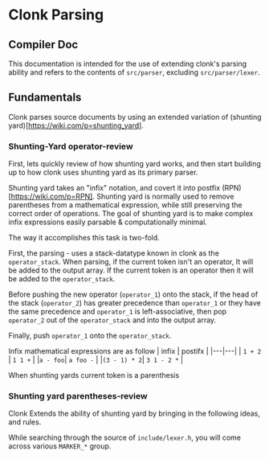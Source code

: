 # Clonk Parsing
## Compiler Doc

This documentation is intended for the use of extending clonk's parsing ability and refers to the contents of `src/parser`, excluding `src/parser/lexer`.

## Fundamentals
Clonk parses source documents by using an extended variation of (shunting yard)[https://wiki.com/p=shunting_yard].

### Shunting-Yard operator-review
First, lets quickly review of how shunting yard works, and then start building up to how 
clonk uses shunting yard as its primary parser.

Shunting yard takes an "infix" notation, and covert it into postfix (RPN)[https://wiki.com/p=RPN].
Shunting yard is normally used to remove parentheses from a mathematical expression, 
while still preserving the correct order of operations. 
The goal of shunting yard is to make complex infix expressions 
easily parsable & computationally minimal.

The way it accomplishes this task is two-fold. 

First, the parsing - uses a stack-datatype known in clonk as the `operator_stack`. When parsing, 
if the current token isn't an operator, It will be added to the output array. If the current token is an operator
then it will be added to the `operator_stack`. 

Before pushing the new operator (`operator_1`) onto the stack,
if the head of the stack (`operator_2`) has greater precedence than `operator_1` or they have the same precedence 
and `operator_1` is left-associative, then pop `operator_2` out of the `operator_stack` and into the output array.

Finally, push `operator_1` onto the `operator_stack`.


Infix mathematical expressions are as follow
| infix | postifx  |
|---|---|
| `1 + 2` | `1 1 +`  |
|`a - foo`| `a foo -` |
|`(3 - 1) * 2`| `3 1 - 2 *` |

When shunting yards current token is a parenthesis

### Shunting yard parentheses-review

Clonk Extends the ability of shunting yard by bringing in the following ideas, and rules.





While searching through the source of `include/lexer.h`, you will come across various `MARKER_*` group. 













